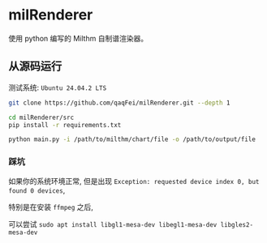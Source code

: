 # milRenderer

使用 python 编写的 Milthm 自制谱渲染器。

## 从源码运行

测试系统: `Ubuntu 24.04.2 LTS`

```bash
git clone https://github.com/qaqFei/milRenderer.git --depth 1

cd milRenderer/src
pip install -r requirements.txt

python main.py -i /path/to/milthm/chart/file -o /path/to/output/file
```

### 踩坑

如果你的系统环境正常, 但是出现 `Exception: requested device index 0, but found 0 devices`,

特别是在安装 `ffmpeg` 之后,

可以尝试 `sudo apt install libgl1-mesa-dev libegl1-mesa-dev libgles2-mesa-dev`
